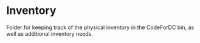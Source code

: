 # Inventory
Folder for keeping track of the physical inventory in the CodeForDC bin, 
as well as additional inventory needs.
